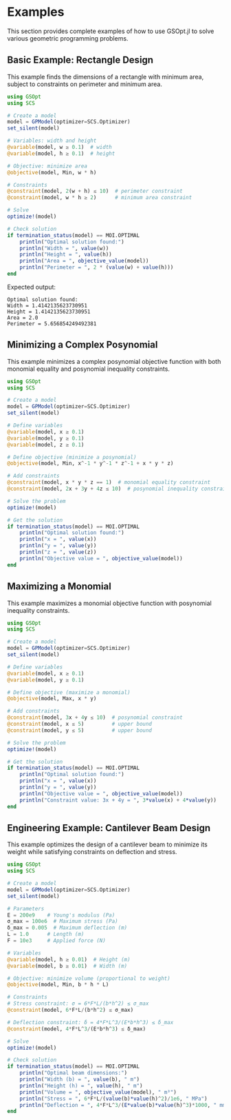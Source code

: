 # Examples

This section provides complete examples of how to use GSOpt.jl to solve various geometric programming problems.

## Basic Example: Rectangle Design

This example finds the dimensions of a rectangle with minimum area, subject to constraints on perimeter and minimum area.

```julia
using GSOpt
using SCS

# Create a model
model = GPModel(optimizer=SCS.Optimizer)
set_silent(model)

# Variables: width and height
@variable(model, w ≥ 0.1)  # width
@variable(model, h ≥ 0.1)  # height

# Objective: minimize area
@objective(model, Min, w * h)

# Constraints
@constraint(model, 2(w + h) ≤ 10)  # perimeter constraint
@constraint(model, w * h ≥ 2)      # minimum area constraint

# Solve
optimize!(model)

# Check solution
if termination_status(model) == MOI.OPTIMAL
    println("Optimal solution found:")
    println("Width = ", value(w))
    println("Height = ", value(h))
    println("Area = ", objective_value(model))
    println("Perimeter = ", 2 * (value(w) + value(h)))
end
```

Expected output:

```
Optimal solution found:
Width = 1.4142135623730951
Height = 1.4142135623730951
Area = 2.0
Perimeter = 5.656854249492381
```

## Minimizing a Complex Posynomial

This example minimizes a complex posynomial objective function with both monomial equality and posynomial inequality constraints.

```julia
using GSOpt
using SCS

# Create a model
model = GPModel(optimizer=SCS.Optimizer)
set_silent(model)

# Define variables
@variable(model, x ≥ 0.1)
@variable(model, y ≥ 0.1)
@variable(model, z ≥ 0.1)

# Define objective (minimize a posynomial)
@objective(model, Min, x^-1 * y^-1 * z^-1 + x * y * z)

# Add constraints
@constraint(model, x * y * z == 1)  # monomial equality constraint
@constraint(model, 2x + 3y + 4z ≤ 10)  # posynomial inequality constraint

# Solve the problem
optimize!(model)

# Get the solution
if termination_status(model) == MOI.OPTIMAL
    println("Optimal solution found:")
    println("x = ", value(x))
    println("y = ", value(y))
    println("z = ", value(z))
    println("Objective value = ", objective_value(model))
end
```

## Maximizing a Monomial

This example maximizes a monomial objective function with posynomial inequality constraints.

```julia
using GSOpt
using SCS

# Create a model
model = GPModel(optimizer=SCS.Optimizer)
set_silent(model)

# Define variables
@variable(model, x ≥ 0.1)
@variable(model, y ≥ 0.1)

# Define objective (maximize a monomial)
@objective(model, Max, x * y)

# Add constraints
@constraint(model, 3x + 4y ≤ 10)  # posynomial constraint
@constraint(model, x ≤ 5)         # upper bound
@constraint(model, y ≤ 5)         # upper bound

# Solve the problem
optimize!(model)

# Get the solution
if termination_status(model) == MOI.OPTIMAL
    println("Optimal solution found:")
    println("x = ", value(x))
    println("y = ", value(y))
    println("Objective value = ", objective_value(model))
    println("Constraint value: 3x + 4y = ", 3*value(x) + 4*value(y))
end
```

## Engineering Example: Cantilever Beam Design

This example optimizes the design of a cantilever beam to minimize its weight while satisfying constraints on deflection and stress.

```julia
using GSOpt
using SCS

# Create a model
model = GPModel(optimizer=SCS.Optimizer)
set_silent(model)

# Parameters
E = 200e9    # Young's modulus (Pa)
σ_max = 100e6  # Maximum stress (Pa)
δ_max = 0.005  # Maximum deflection (m)
L = 1.0      # Length (m)
F = 10e3     # Applied force (N)

# Variables
@variable(model, h ≥ 0.01)  # Height (m)
@variable(model, b ≥ 0.01)  # Width (m)

# Objective: minimize volume (proportional to weight)
@objective(model, Min, b * h * L)

# Constraints
# Stress constraint: σ = 6*F*L/(b*h^2) ≤ σ_max
@constraint(model, 6*F*L/(b*h^2) ≤ σ_max)

# Deflection constraint: δ = 4*F*L^3/(E*b*h^3) ≤ δ_max
@constraint(model, 4*F*L^3/(E*b*h^3) ≤ δ_max)

# Solve
optimize!(model)

# Check solution
if termination_status(model) == MOI.OPTIMAL
    println("Optimal beam dimensions:")
    println("Width (b) = ", value(b), " m")
    println("Height (h) = ", value(h), " m")
    println("Volume = ", objective_value(model), " m³")
    println("Stress = ", 6*F*L/(value(b)*value(h)^2)/1e6, " MPa")
    println("Deflection = ", 4*F*L^3/(E*value(b)*value(h)^3)*1000, " mm")
end
```
